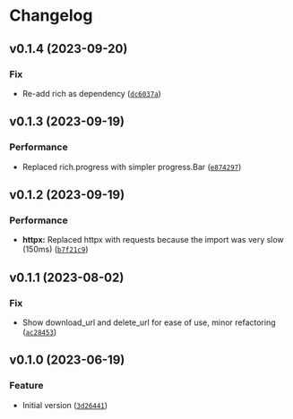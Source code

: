 # Changelog

<!--next-version-placeholder-->

## v0.1.4 (2023-09-20)
### Fix
* Re-add rich as dependency ([`dc6037a`](https://github.com/educationwarehouse/edwh-files-plugin/commit/dc6037ac03f6c897763ccf3d90ec6ecef9b5f525))

## v0.1.3 (2023-09-19)
### Performance
* Replaced rich.progress with simpler progress.Bar ([`e874297`](https://github.com/educationwarehouse/edwh-files-plugin/commit/e8742972bd6dfd3476b23a3fe14aa43fa1bda4f8))

## v0.1.2 (2023-09-19)
### Performance
* **httpx:** Replaced httpx with requests because the import was very slow (150ms) ([`b7f21c9`](https://github.com/educationwarehouse/edwh-files-plugin/commit/b7f21c968e3aa52989a88888dbfabded88a89e7d))

## v0.1.1 (2023-08-02)
### Fix
* Show download_url and delete_url for ease of use, minor refactoring ([`ac28453`](https://github.com/educationwarehouse/edwh-files-plugin/commit/ac28453bebc6769185af6517424f4d58ace566a8))

## v0.1.0 (2023-06-19)
### Feature
* Initial version ([`3d26441`](https://github.com/educationwarehouse/edwh-files-plugin/commit/3d26441ebe3ee538a02731aff8eb1df8fef9a50e))
